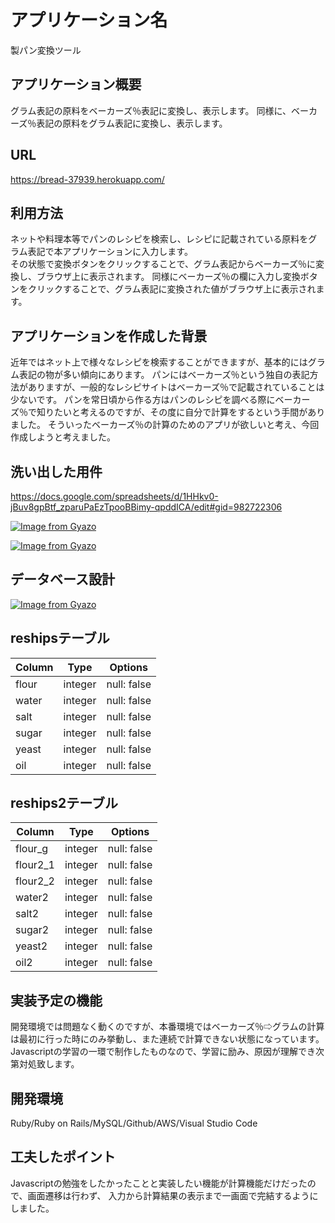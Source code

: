 # アプリケーション名
製パン変換ツール

## アプリケーション概要
グラム表記の原料をベーカーズ％表記に変換し、表示します。
同様に、ベーカーズ％表記の原料をグラム表記に変換し、表示します。

## URL
https://bread-37939.herokuapp.com/

## 利用方法
ネットや料理本等でパンのレシピを検索し、レシピに記載されている原料をグラム表記で本アプリケーションに入力します。  
その状態で変換ボタンをクリックすることで、グラム表記からベーカーズ％に変換し、ブラウザ上に表示されます。
同様にベーカーズ％の欄に入力し変換ボタンをクリックすることで、グラム表記に変換された値がブラウザ上に表示されます。

## アプリケーションを作成した背景
近年ではネット上で様々なレシピを検索することができますが、基本的にはグラム表記の物が多い傾向にあります。
パンにはベーカーズ％という独自の表記方法がありますが、一般的なレシピサイトはベーカーズ％で記載されていることは少ないです。
パンを常日頃から作る方はパンのレシピを調べる際にベーカーズ％で知りたいと考えるのですが、その度に自分で計算をするという手間がありました。
そういったベーカーズ％の計算のためのアプリが欲しいと考え、今回作成しようと考えました。

## 洗い出した用件
https://docs.google.com/spreadsheets/d/1HHkv0-jBuv8gpBtf_zparuPaEzTpooBBimy-qpddICA/edit#gid=982722306

[![Image from Gyazo](https://i.gyazo.com/ec0c58787fbe0071666daffed0472f6d.png)](https://gyazo.com/ec0c58787fbe0071666daffed0472f6d)

[![Image from Gyazo](https://i.gyazo.com/07b49705c009f0acf4b2eb62d72e1297.jpg)](https://gyazo.com/07b49705c009f0acf4b2eb62d72e1297)

## データベース設計
[![Image from Gyazo](https://i.gyazo.com/a24daac309e7af16f8387be0bb650bb3.png)](https://gyazo.com/a24daac309e7af16f8387be0bb650bb3)

## reshipsテーブル

| Column                 | Type       | Options                         |
| -----------------------| ---------- | ------------------------------- |
| flour                  | integer    | null: false                     |
| water                  | integer    | null: false                     |
| salt                   | integer    | null: false                     |
| sugar                  | integer    | null: false                     |
| yeast                  | integer    | null: false                     |
| oil                    | integer    | null: false                     |

## reships2テーブル

| Column                 | Type       | Options                         |
| -----------------------| ---------- | ------------------------------- |
| flour_g                | integer    | null: false                     |
| flour2_1               | integer    | null: false                     |
| flour2_2               | integer    | null: false                     |
| water2                 | integer    | null: false                     |
| salt2                  | integer    | null: false                     |
| sugar2                 | integer    | null: false                     |
| yeast2                 | integer    | null: false                     |
| oil2                   | integer    | null: false                     |

## 実装予定の機能
開発環境では問題なく動くのですが、本番環境ではベーカーズ％⇨グラムの計算は最初に行った時にのみ挙動し、また連続で計算できない状態になっています。Javascriptの学習の一環で制作したものなので、学習に励み、原因が理解でき次第対処致します。

## 開発環境
Ruby/Ruby on Rails/MySQL/Github/AWS/Visual Studio Code

## 工夫したポイント
Javascriptの勉強をしたかったことと実装したい機能が計算機能だけだったので、画面遷移は行わず、
入力から計算結果の表示まで一画面で完結するようにしました。